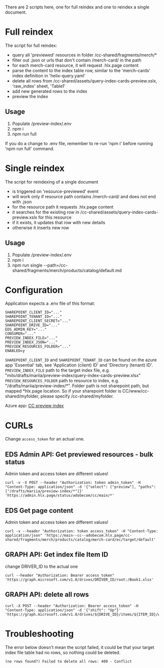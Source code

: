 There are 2 scripts here, one for full reindex and one to reindex a single document.

# Full reindex

The script for full reindex:
* query all 'previewed' resources in folder /cc-shared/fragments/merch/*
* filter out .json or urls that don't contain /merch-card/ in the path
* for each merch-card resource, it will request .hlx.page content 
* parse the content to the index table row, similar to the 'merch-cards' index definition in 'helix-query.yaml'
* delete all rows from /cc-shared/assets/query-index-cards-preview.xslx, 'raw_index' sheet, 'Table1'
* add new generated rows to the index
* preview the index


## Usage

1. Populate /preview-index/.env
2. npm i
3. npm run full

If you do a change to .env file, remember to re-run 'npm i' before running 'npm run full' command.

# Single reindex

The script for reindexing of a single document
* is triggered on 'resource-previewed' event
* will work only if resource path contains /merch-card/ and does not end with .json
* for the resource path it requests .hlx.page content
* it searches for the existing row in /cc-shared/assets/query-index-cards-preview.xslx for this resource 
* if it exists, it updates that row with new details
* otherwise it inserts new row

## Usage

1. Populate /preview-index/.env
2. npm i
3. npm run single --path=/cc-shared/fragments/merch/products/catalog/default.md

# Configuration
Application expects a .env file of this format:
```
SHAREPOINT_CLIENT_ID="..."
SHAREPOINT_TENANT_ID="..."
SHAREPOINT_CLIENT_SECRET="..."
SHAREPOINT_DRIVE_ID="..."
EDS_ADMIN_KEY="..."
CONSUMER="..."
PREVIEW_INDEX_FILE="..."
PREVIEW_INDEX_JSON="..."
PREVIEW_RESOURCES_FOLDER="..."
ENABLED=y
```

`SHAREPOINT_CLIENT_ID` and `SHAREPOINT_TENANT_ID` can be found on the azure app 'Essential' tab, see 'Application (client) ID' and 'Directory (tenant) ID'.
`PREVIEW_INDEX_FILE` path to the target index file, e.g. "milo/drafts/mariia/preview-index/query-index-cards-preview.xlsx"
`PREVIEW_RESOURCES_FOLDER` path to resource to index, e.g. "/drafts/mariia/preview-index/*". Folder path is not sharepoint path, but mapped *hlx.page location. So if your sharepoint folder is CC/www/cc-shared/myfolder, please specify /cc-shared/myfolder.

Azure app: [CC preview index](https://portal.azure.com/#view/Microsoft_AAD_RegisteredApps/ApplicationMenuBlade/~/Overview/appId/94136756-61af-4f63-af05-6991a719b872/isMSAApp~/false)


# CURLs

Change `access_token` for an actual one.

## EDS Admin API: Get previewed resources - bulk status
Admin token and access token are different values!

```
curl -v -X POST --header "Authorization: token admin_token" -H "Content-Type: application/json" -d '{"select": ["preview"], "paths": ["/drafts/mariia/preview-index/*"]}' 'https://admin.hlx.page/status/adobecom/cc/main/*'
```

## EDS Get page content
Admin token and access token are different values!
```
curl -v --header "Authorization: token access_token" -H "Content-Type: application/json" 'https://main--cc--adobecom.hlx.page/cc-shared/fragments/merch/products/catalog/merch-card/ec/target/default'
```

## GRAPH API: Get index file Item ID
change DRIVER_ID to the actual one
```
curl --header "Authorization: Bearer access_token" 'https://graph.microsoft.com/v1.0/drives/DRIVER_ID/root:/Book1.xlsx'
```
## GRAPH API: delete all rows
```
curl -X POST --header "Authorization: Bearer access_token" -H "Content-Type: application/json" -d '{"shift": "Up"}' 'https://graph.microsoft.com/v1.0/drives/${DRIVE_ID}/items/${ITEM_ID}/workbook/worksheets/raw_index/tables/Table1/DataBodyRange/delete'
```


# Troubleshooting

The error below doesn't mean the script failed, it could be that your target index file table had no rows, so nothing could be deleted.

```
(no rows found?) Failed to delete all rows: 409 - Conflict
```
